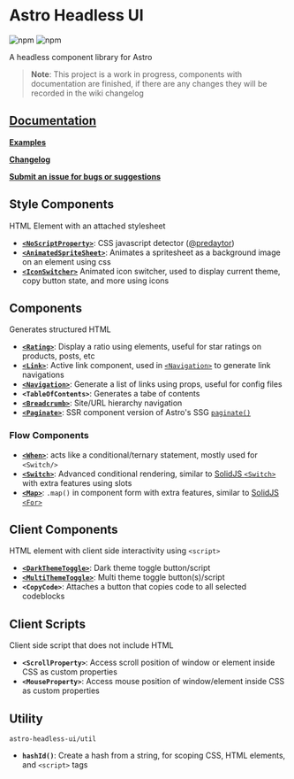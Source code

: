 # Astro Headless UI

![npm](https://img.shields.io/npm/v/astro-headless-ui?label=version%20&logo=npm)
![npm](https://img.shields.io/npm/dm/astro-headless-ui?label=downloads&logo=npm)

A headless component library for Astro

> **Note**: This project is a work in progress, components with documentation are finished, if there are any changes they will be recorded in the wiki changelog

## **[Documentation](https://github.com/BryceRussell/astro-headless-ui/wiki)**

**[Examples](https://github.com/BryceRussell/astro-headless-ui/wiki#examples)**

**[Changelog](https://github.com/BryceRussell/astro-headless-ui/wiki/*Changelog)**

**[Submit an issue for bugs or suggestions](https://github.com/BryceRussell/astro-headless-ui/issues/new)**

## Style Components

HTML Element with an attached stylesheet

- **[`<NoScriptProperty>`](https://github.com/BryceRussell/astro-headless-ui/wiki/NoScriptProperty)**: CSS javascript detector ([@predaytor](https://twitter.com/thepredaytor/status/1576322225606516736))
- **[`<AnimatedSpriteSheet>`](https://github.com/BryceRussell/astro-headless-ui/wiki/AnimatedSpriteSheet)**: Animates a spritesheet as a background image on an element using css
- **[`<IconSwitcher>`](https://github.com/BryceRussell/astro-headless-ui/wiki/IconSwitch)** Animated icon switcher, used to display current theme, copy button state, and more using icons

## Components

Generates structured HTML

- **[`<Rating>`](https://github.com/BryceRussell/astro-headless-ui/wiki/Rating)**: Display a ratio using elements, useful for star ratings on products, posts, etc
- **[`<Link>`](https://github.com/BryceRussell/astro-headless-ui/wiki/Link)**: Active link component, used in [`<Navigation>`](https://github.com/BryceRussell/astro-headless-ui/wiki/Navigation) to generate link navigations
- **[`<Navigation>`](https://github.com/BryceRussell/astro-headless-ui/wiki/Navigation)**: Generate a list of links using props, useful for config files
- **`<TableOfContents>`**: Generates a tabe of contents
- **[`<Breadcrumb>`](https://github.com/BryceRussell/astro-headless-ui/wiki/Breadcrumb)**: Site/URL hierarchy navigation
- **[`<Paginate>`](https://github.com/BryceRussell/astro-headless-ui/wiki/Paginate)**: SSR component version of Astro's SSG [`paginate()`](https://docs.astro.build/en/core-concepts/routing/#pagination)

### Flow Components

- **[`<When>`](https://github.com/BryceRussell/astro-headless-ui/wiki/When)**: acts like a conditional/ternary statement, mostly used for `<Switch/>`
- **[`<Switch>`](https://github.com/BryceRussell/astro-headless-ui/wiki/Switch)**: Advanced conditional rendering, similar to [SolidJS `<Switch>`](https://www.solidjs.com/docs/latest/api#switchmatch) with extra features using slots
- **[`<Map>`](https://github.com/BryceRussell/astro-headless-ui/wiki/Map)**: `.map()` in component form with extra features, similar to [SolidJS `<For>`](https://www.solidjs.com/docs/latest/api#for)

## Client Components

HTML element with client side interactivity using `<script>`

- **[`<DarkThemeToggle>`](https://github.com/BryceRussell/astro-headless-ui/wiki/DarkThemeToggle)**: Dark theme toggle button/script
- **[`<MultiThemeToggle>`](https://github.com/BryceRussell/astro-headless-ui/wiki/MultiThemeToggle)**: Multi theme toggle button(s)/script
- **`<CopyCode>`**: Attaches a button that copies code to all selected codeblocks

## Client Scripts

Client side script that does not include HTML

- **`<ScrollProperty>`**: Access scroll position of window or element inside CSS as custom properties
- **`<MouseProperty>`**: Access mouse position of window/element inside CSS as custom properties

## Utility

`astro-headless-ui/util`

- **`hashId()`**: Create a hash from a string, for scoping CSS, HTML elements, and `<script>` tags
